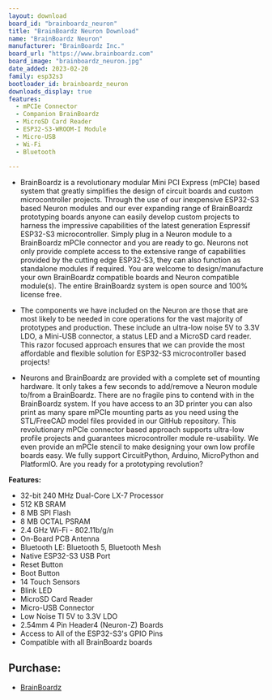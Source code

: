 ```yaml
---
layout: download
board_id: "brainboardz_neuron"
title: "BrainBoardz Neuron Download"
name: "BrainBoardz Neuron"
manufacturer: "BrainBoardz Inc."
board_url: "https://www.brainboardz.com"
board_image: "brainboardz_neuron.jpg"
date_added: 2023-02-20
family: esp32s3
bootloader_id: brainboardz_neuron
downloads_display: true
features:
  - mPCIe Connector
  - Companion BrainBoardz
  - MicroSD Card Reader
  - ESP32-S3-WROOM-I Module
  - Micro-USB
  - Wi-Fi
  - Bluetooth
 
---
```


- BrainBoardz is a revolutionary modular Mini PCI Express (mPCIe) based system that greatly simplifies the design of circuit boards and custom microcontroller projects. Through the use of our inexpensive ESP32-S3 based Neuron modules and our ever expanding range of BrainBoardz prototyping boards anyone can easily develop custom projects to harness the impressive capabilities of the latest generation Espressif ESP32-S3 microcontroller. Simply plug in a Neuron module to a BrainBoardz mPCIe connector and you are ready to go. Neurons not only provide complete access to the extensive range of capabilities provided by the cutting edge ESP32-S3, they can also function as standalone modules if required. You are welcome to design/manufacture your own BrainBoardz compatible boards and Neuron compatible module(s). The entire BrainBoardz system is open source and 100% license free.

- The components we have included on the Neuron are those that are most likely to be needed in core operations for the vast majority of prototypes and production. These include an ultra-low noise 5V to 3.3V LDO, a Mini-USB connector, a status LED and a MicroSD card reader. This razor focused approach ensures that we can provide the most affordable and flexible solution for ESP32-S3 microcontroller based projects! 

- Neurons and BrainBoardz are provided with a complete set of mounting hardware. It only takes a few seconds to add/remove a Neuron module to/from a BrainBoardz. There are no fragile pins to contend with in the BrainBoardz system. If you have access to an 3D printer you can also print as many spare mPCIe mounting parts as you need using the STL/FreeCAD model files provided in our GitHub repository. This revolutionary mPCIe connector based approach supports ultra-low profile projects and guarantees microcontroller module re-usability.  We even provide an mPCIe stencil to make designing your own low profile boards easy. We fully support CircuitPython, Arduino, MicroPython and PlatformIO. Are you ready for a prototyping revolution?

 **Features:**
 
 - 32-bit 240 MHz Dual-Core LX-7 Processor 
 - 512 KB SRAM
 - 8 MB SPI Flash
 - 8 MB OCTAL PSRAM
 - 2.4 GHz Wi-Fi - 802.11b/g/n
 - On-Board PCB Antenna
 - Bluetooth LE: Bluetooth 5, Bluetooth Mesh
 - Native ESP32-S3 USB Port 
 - Reset Button
 - Boot Button
 - 14 Touch Sensors 
 - Blink LED
 - MicroSD Card Reader
 - Micro-USB Connector
 - Low Noise TI 5V to 3.3V LDO
 - 2.54mm 4 Pin Header4 (Neuron-Z) Boards
 - Access to All of the ESP32-S3's GPIO Pins
 - Compatible with all BrainBoardz boards
 
 ## Purchase:

* [BrainBoardz](https://www.brainboardz.com/)
